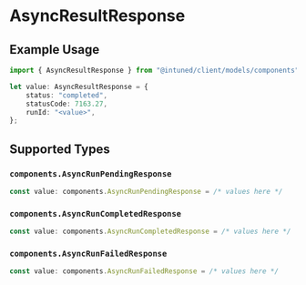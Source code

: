 # AsyncResultResponse

## Example Usage

```typescript
import { AsyncResultResponse } from "@intuned/client/models/components";

let value: AsyncResultResponse = {
    status: "completed",
    statusCode: 7163.27,
    runId: "<value>",
};
```

## Supported Types

### `components.AsyncRunPendingResponse`

```typescript
const value: components.AsyncRunPendingResponse = /* values here */
```

### `components.AsyncRunCompletedResponse`

```typescript
const value: components.AsyncRunCompletedResponse = /* values here */
```

### `components.AsyncRunFailedResponse`

```typescript
const value: components.AsyncRunFailedResponse = /* values here */
```

